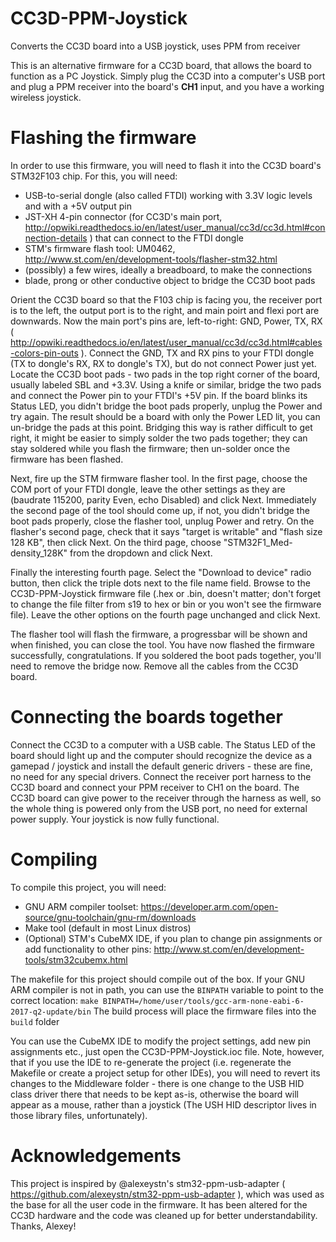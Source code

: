 # CC3D-PPM-Joystick
Converts the CC3D board into a USB joystick, uses PPM from receiver

This is an alternative firmware for a CC3D board, that allows the board to function as a PC Joystick. Simply plug the CC3D into a computer's USB port and plug a PPM receiver into the board's **CH1** input, and you have a working wireless joystick.

# Flashing the firmware
In order to use this firmware, you will need to flash it into the CC3D board's STM32F103 chip. For this, you will need:
- USB-to-serial dongle (also called FTDI) working with 3.3V logic levels and with a +5V output pin
- JST-XH 4-pin connector (for CC3D's main port, http://opwiki.readthedocs.io/en/latest/user_manual/cc3d/cc3d.html#connection-details ) that can connect to the FTDI dongle
- STM's firmware flash tool: UM0462, http://www.st.com/en/development-tools/flasher-stm32.html
- (possibly) a few wires, ideally a breadboard, to make the connections
- blade, prong or other conductive object to bridge the CC3D boot pads

Orient the CC3D board so that the F103 chip is facing you, the receiver port is to the left, the output port is to the right, and main poirt and flexi port are downwards. Now the main port's pins are, left-to-right: GND, Power, TX, RX ( http://opwiki.readthedocs.io/en/latest/user_manual/cc3d/cc3d.html#cables-colors-pin-outs ). Connect the GND, TX and RX pins to your FTDI dongle (TX to dongle's RX, RX to dongle's TX), but do not connect Power just yet. Locate the CC3D boot pads - two pads in the top right corner of the board, usually labeled SBL and +3.3V. Using a knife or similar, bridge the two pads and connect the Power pin to your FTDI's +5V pin. If the board blinks its Status LED, you didn't bridge the boot pads properly, unplug the Power and try again. The result should be a board with only the Power LED lit, you can un-bridge the pads at this point. Bridging this way is rather difficult to get right, it might be easier to simply solder the two pads together; they can stay soldered while you flash the firmware; then un-solder once the firmware has been flashed.

Next, fire up the STM firmware flasher tool. In the first page, choose the COM port of your FTDI dongle, leave the other settings as they are (baudrate 115200, parity Even, echo Disabled) and click Next. Immediately the second page of the tool should come up, if not, you didn't bridge the boot pads properly, close the flasher tool, unplug Power and retry. On the flasher's second page, check that it says "target is writable" and "flash size 128 KB", then click Next. On the third page, choose "STM32F1_Med-density_128K" from the dropdown and click Next.

Finally the interesting fourth page. Select the "Download to device" radio button, then click the triple dots next to the file name field. Browse to the CC3D-PPM-Joystick firmware file (.hex or .bin, doesn't matter; don't forget to change the file filter from s19 to hex or bin or you won't see the firmware file). Leave the other options on the fourth page unchanged and click Next.

The flasher tool will flash the firmware, a progressbar will be shown and when finished, you can close the tool. You have now flashed the firmware successfully, congratulations. If you soldered the boot pads together, you'll need to remove the bridge now. Remove all the cables from the CC3D board.

# Connecting the boards together
Connect the CC3D to a computer with a USB cable. The Status LED of the board should light up and the computer should recognize the device as a gamepad / joystick and install the default generic drivers - these are fine, no need for any special drivers. Connect the receiver port harness to the CC3D board and connect your PPM receiver to CH1 on the board. The CC3D board can give power to the receiver through the harness as well, so the whole thing is powered only from the USB port, no need for external power supply. Your joystick is now fully functional.

# Compiling
To compile this project, you will need:
- GNU ARM compiler toolset: https://developer.arm.com/open-source/gnu-toolchain/gnu-rm/downloads
- Make tool (default in most Linux distros)
- (Optional) STM's CubeMX IDE, if you plan to change pin assignments or add functionality to other pins: http://www.st.com/en/development-tools/stm32cubemx.html

The makefile for this project should compile out of the box. If your GNU ARM compiler is not in path, you can use the `BINPATH` variable to point to the correct location:
```make BINPATH=/home/user/tools/gcc-arm-none-eabi-6-2017-q2-update/bin```
The build process will place the firmware files into the `build` folder

You can use the CubeMX IDE to modify the project settings, add new pin assignments etc., just open the CC3D-PPM-Joystick.ioc file. Note, however, that if you use the IDE to re-generate the project (i.e. regenerate the Makefile or create a project setup for other IDEs), you will need to revert its changes to the Middleware folder - there is one change to the USB HID class driver there that needs to be kept as-is, otherwise the board will appear as a mouse, rather than a joystick (The USH HID descriptor lives in those library files, unfortunately).

# Acknowledgements
This project is inspired by @alexeystn's stm32-ppm-usb-adapter ( https://github.com/alexeystn/stm32-ppm-usb-adapter ), which was used as the base for all the user code in the firmware. It has been altered for the CC3D hardware and the code was cleaned up for better understandability. Thanks, Alexey!
